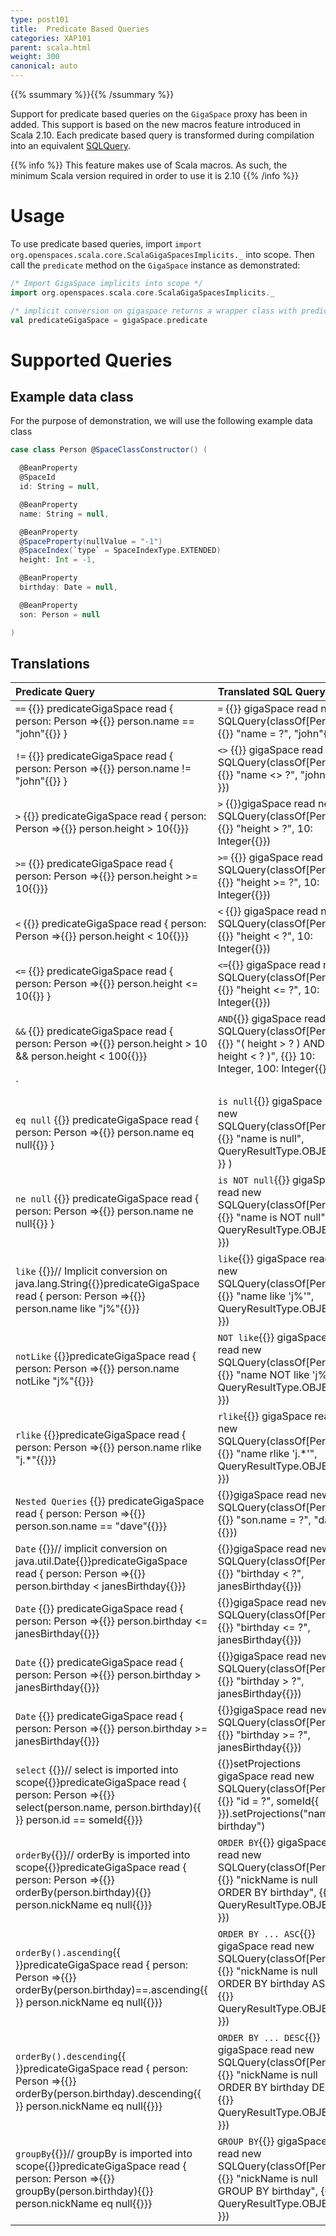 ```yaml
---
type: post101
title:  Predicate Based Queries
categories: XAP101
parent: scala.html
weight: 300
canonical: auto
---
```



{{% ssummary  %}}{{% /ssummary %}}

Support for predicate based queries on the `GigaSpace` proxy has been in added. This support is based on the new macros feature introduced in Scala 2.10.  Each predicate based query is transformed during compilation into an equivalent [SQLQuery](./query-sql.html).


{{% info %}}
This feature makes use of Scala macros. As such, the minimum Scala version required in order to use it is 2.10
{{% /info %}}


# Usage

To use predicate based queries, import `import org.openspaces.scala.core.ScalaGigaSpacesImplicits._` into scope. Then call the `predicate` method on the `GigaSpace` instance as demonstrated:


```scala
/* Import GigaSpace implicits into scope */
import org.openspaces.scala.core.ScalaGigaSpacesImplicits._

/* implicit conversion on gigaspace returns a wrapper class with predicate based query methods */
val predicateGigaSpace = gigaSpace.predicate
```

# Supported Queries

## Example data class

For the purpose of demonstration, we will use the following example data class


```scala
case class Person @SpaceClassConstructor() (

  @BeanProperty
  @SpaceId
  id: String = null,

  @BeanProperty
  name: String = null,

  @BeanProperty
  @SpaceProperty(nullValue = "-1")
  @SpaceIndex(`type` = SpaceIndexType.EXTENDED)
  height: Int = -1,

  @BeanProperty
  birthday: Date = null,

  @BeanProperty
  son: Person = null

)
```

## Translations


|Predicate Query|Translated SQL Query|
|:--------------|:-------------------|
|`==` {{<wbr>}} predicateGigaSpace read { person: Person =>{{<wbr>}}  person.name == "john"{{<wbr>}} } | `=` {{<wbr>}} gigaSpace read new SQLQuery(classOf[Person], {{<wbr>}}  "name = ?", "john"{{<wbr>}}) |
|`!=` {{<wbr>}} predicateGigaSpace read { person: Person =>{{<wbr>}}  person.name != "john"{{<wbr>}} } | `<>` {{<wbr>}} gigaSpace read new SQLQuery(classOf[Person], {{<wbr>}} "name <> ?", "john"{{<wbr>}}) |
|`>`  {{<wbr>}} predicateGigaSpace read { person: Person =>{{<wbr>}}  person.height > 10{{<wbr>}}}| `>` {{<wbr>}}gigaSpace read new SQLQuery(classOf[Person], {{<wbr>}} "height > ?", 10: Integer{{<wbr>}})|
|`>=` {{<wbr>}} predicateGigaSpace read { person: Person =>{{<wbr>}}  person.height >= 10{{<wbr>}}} | `>=` {{<wbr>}} gigaSpace read new SQLQuery(classOf[Person], {{<wbr>}}  "height >= ?", 10: Integer{{<wbr>}}) |
|`<`  {{<wbr>}} predicateGigaSpace read { person: Person =>{{<wbr>}} person.height < 10{{<wbr>}}}| `<` {{<wbr>}}  gigaSpace read new SQLQuery(classOf[Person], {{<wbr>}} "height < ?", 10: Integer{{<wbr>}})|
|`<=` {{<wbr>}} predicateGigaSpace read { person: Person =>{{<wbr>}}  person.height <= 10{{<wbr>}} } | `<=`{{<wbr>}}  gigaSpace read new SQLQuery(classOf[Person], {{<wbr>}}  "height <= ?", 10: Integer{{<wbr>}}) |
|`&&` {{<wbr>}} predicateGigaSpace read { person: Person =>{{<wbr>}}  person.height > 10 && person.height < 100{{<wbr>}}} | `AND`{{<wbr>}} gigaSpace read new SQLQuery(classOf[Person], {{<wbr>}}  "( height > ? ) AND ( height < ? )", {{<wbr>}}  10: Integer, 100: Integer{{<wbr>}})|
|`||` {{<wbr>}} predicateGigaSpace read { person: Person =>{{<wbr>}}  person.height < 10 \| person.height > 100{{<wbr>}}} | `OR`{{<wbr>}} gigaSpace read new SQLQuery(classOf[Person], {{<wbr>}} "( height < ? ) OR ( height > ? )", {{<wbr>}}  10: Integer, 100: Integer{{<wbr>}}) |
|`eq null` {{<wbr>}} predicateGigaSpace read { person: Person =>{{<wbr>}}  person.name eq null{{<wbr>}} } | `is null`{{<wbr>}} gigaSpace read new SQLQuery(classOf[Person], {{<wbr>}} "name is null", QueryResultType.OBJECT{{<wbr>}} ) |
|`ne null` {{<wbr>}} predicateGigaSpace read { person: Person =>{{<wbr>}}  person.name ne null{{<wbr>}} } | `is NOT null`{{<wbr>}} gigaSpace read new SQLQuery(classOf[Person], {{<wbr>}} "name is NOT null", QueryResultType.OBJECT{{<wbr>}}) |
|`like` {{<wbr>}}//  Implicit conversion on java.lang.String{{<wbr>}}predicateGigaSpace read { person: Person =>{{<wbr>}}  person.name like "j%"{{<wbr>}}}| `like`{{<wbr>}} gigaSpace read new SQLQuery(classOf[Person], {{<wbr>}}  "name like 'j%'", QueryResultType.OBJECT{{<wbr>}}) |
|`notLike` {{<wbr>}}predicateGigaSpace read { person: Person =>{{<wbr>}}  person.name notLike "j%"{{<wbr>}}} | `NOT like`{{<wbr>}} gigaSpace read new SQLQuery(classOf[Person], {{<wbr>}} "name NOT like 'j%'", QueryResultType.OBJECT{{<wbr>}}) |
|`rlike` {{<wbr>}}predicateGigaSpace read { person: Person =>{{<wbr>}}  person.name rlike "j.\*"{{<wbr>}}} | `rlike`{{<wbr>}} gigaSpace read new SQLQuery(classOf[Person], {{<wbr>}} "name rlike 'j.\*'", QueryResultType.OBJECT{{<wbr>}}) |
|`Nested Queries` {{<wbr>}} predicateGigaSpace read { person: Person =>{{<wbr>}} person.son.name == "dave"{{<wbr>}}} |{{<wbr>}}gigaSpace read new SQLQuery(classOf[Person], {{<wbr>}} "son.name = ?", "dave"{{<wbr>}}) |
|`Date` {{<wbr>}}// implicit conversion on java.util.Date{{<wbr>}}predicateGigaSpace read { person: Person =>{{<wbr>}}  person.birthday < janesBirthday{{<wbr>}}} |{{<wbr>}}gigaSpace read new SQLQuery(classOf[Person], {{<wbr>}}  "birthday < ?", janesBirthday{{<wbr>}}) |
|`Date` {{<wbr>}} predicateGigaSpace read { person: Person =>{{<wbr>}} person.birthday <= janesBirthday{{<wbr>}}} |{{<wbr>}}gigaSpace read new SQLQuery(classOf[Person], {{<wbr>}} "birthday <= ?", janesBirthday{{<wbr>}}) |
|`Date` {{<wbr>}} predicateGigaSpace read { person: Person =>{{<wbr>}}  person.birthday > janesBirthday{{<wbr>}}} |{{<wbr>}}gigaSpace read new SQLQuery(classOf[Person], {{<wbr>}} "birthday > ?", janesBirthday{{<wbr>}}) |
|`Date` {{<wbr>}} predicateGigaSpace read { person: Person =>{{<wbr>}}  person.birthday >= janesBirthday{{<wbr>}}} |{{<wbr>}}gigaSpace read new SQLQuery(classOf[Person], {{<wbr>}} "birthday >= ?", janesBirthday{{<wbr>}}) |
|`select` {{<wbr>}}// select is imported into scope{{<wbr>}}predicateGigaSpace read { person: Person =>{{<wbr>}} select(person.name, person.birthday){{<wbr>}} person.id == someId{{<wbr>}}} | {{<wbr>}}setProjections gigaSpace read new SQLQuery(classOf[Person], {{<wbr>}} "id = ?", someId{{<wbr>}}).setProjections("name, birthday") |
|`orderBy`{{<wbr>}}// orderBy is imported into scope{{<wbr>}}predicateGigaSpace read { person: Person =>{{<wbr>}} orderBy(person.birthday){{<wbr>}}  person.nickName eq null{{<wbr>}}} | `ORDER BY`{{<wbr>}} gigaSpace read new SQLQuery(classOf[Person], {{<wbr>}}  "nickName is null ORDER BY birthday", {{<wbr>}}  QueryResultType.OBJECT{{<wbr>}}) |
|`orderBy().ascending`{{<wbr>}}predicateGigaSpace read { person: Person =>{{<wbr>}}  orderBy(person.birthday)==.ascending{{<wbr>}} person.nickName eq null{{<wbr>}}} | `ORDER BY ... ASC`{{<wbr>}} gigaSpace read new SQLQuery(classOf[Person], {{<wbr>}} "nickName is null ORDER BY birthday ASC", {{<wbr>}}  QueryResultType.OBJECT{{<wbr>}}) |
|`orderBy().descending`{{<wbr>}}predicateGigaSpace read { person: Person =>{{<wbr>}}  orderBy(person.birthday).descending{{<wbr>}} person.nickName eq null{{<wbr>}}} | `ORDER BY ... DESC`{{<wbr>}} gigaSpace read new SQLQuery(classOf[Person], {{<wbr>}}  "nickName is null ORDER BY birthday DESC", {{<wbr>}}  QueryResultType.OBJECT{{<wbr>}}) |
|`groupBy`{{<wbr>}}// groupBy is imported into scope{{<wbr>}}predicateGigaSpace read { person: Person =>{{<wbr>}}  groupBy(person.birthday){{<wbr>}}  person.nickName eq null{{<wbr>}}} | `GROUP BY`{{<wbr>}} gigaSpace read new SQLQuery(classOf[Person], {{<wbr>}}  "nickName is null GROUP BY birthday", {{<wbr>}}  QueryResultType.OBJECT{{<wbr>}}) |
